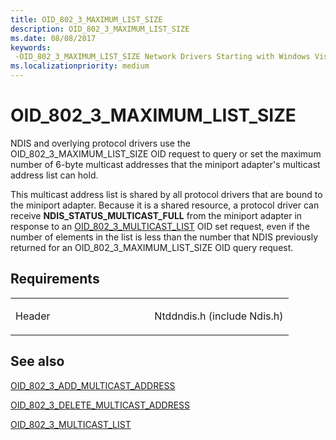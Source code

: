 ```yaml
---
title: OID_802_3_MAXIMUM_LIST_SIZE
description: OID_802_3_MAXIMUM_LIST_SIZE
ms.date: 08/08/2017
keywords: 
 -OID_802_3_MAXIMUM_LIST_SIZE Network Drivers Starting with Windows Vista
ms.localizationpriority: medium
---
```


# OID\_802\_3\_MAXIMUM\_LIST\_SIZE





NDIS and overlying protocol drivers use the OID\_802\_3\_MAXIMUM\_LIST\_SIZE OID request to query or set the maximum number of 6-byte multicast addresses that the miniport adapter's multicast address list can hold.

This multicast address list is shared by all protocol drivers that are bound to the miniport adapter. Because it is a shared resource, a protocol driver can receive **NDIS\_STATUS\_MULTICAST\_FULL** from the miniport adapter in response to an [OID\_802\_3\_MULTICAST\_LIST](oid-802-3-multicast-list.md) OID set request, even if the number of elements in the list is less than the number that NDIS previously returned for an OID\_802\_3\_MAXIMUM\_LIST\_SIZE OID query request.

## Requirements

<table>
<colgroup>
<col width="50%" />
<col width="50%" />
</colgroup>
<tbody>
<tr class="odd">
<td><p>Header</p></td>
<td>Ntddndis.h (include Ndis.h)</td>
</tr>
</tbody>
</table>

## See also


[OID\_802\_3\_ADD\_MULTICAST\_ADDRESS](oid-802-3-add-multicast-address.md)

[OID\_802\_3\_DELETE\_MULTICAST\_ADDRESS](oid-802-3-delete-multicast-address.md)

[OID\_802\_3\_MULTICAST\_LIST](oid-802-3-multicast-list.md)

 

 




